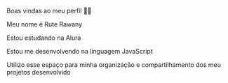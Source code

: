 Boas vindas ao meu perfil 💙💙

Meu nome é Rute Rawany

Estou estudando na Alura

Estou me desenvolvendo na linguagem JavaScript

Utilizo esse espaço para minha organização e compartilhamento dos meu projetos desenvolvido
